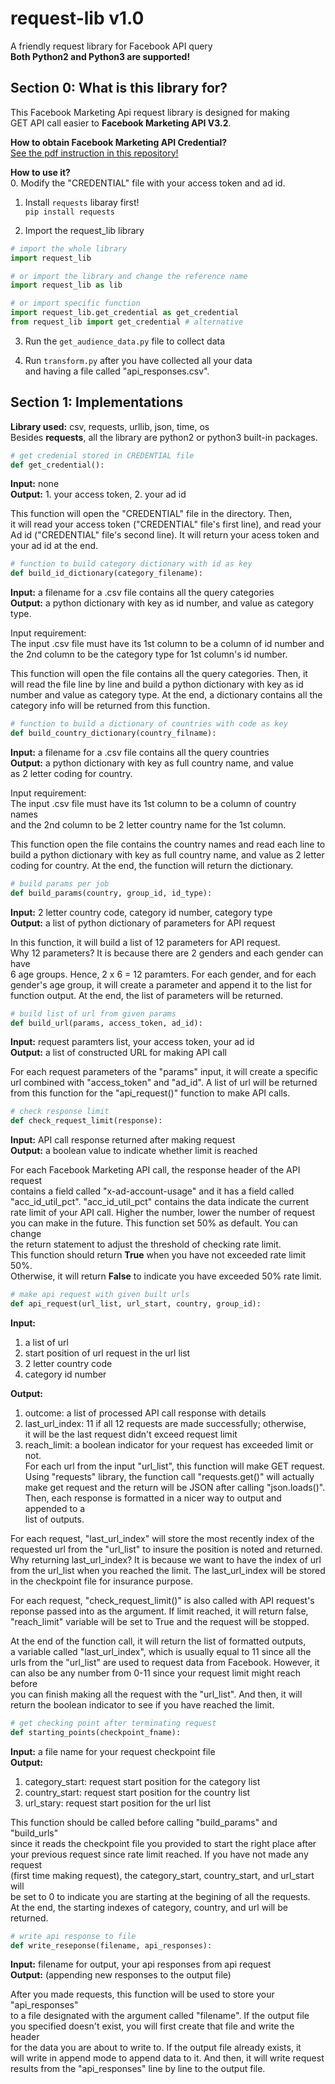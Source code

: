 # request-lib v1.0
A friendly request library for Facebook API query  
**Both Python2 and Python3 are supported!**  

## Section 0: What is this library for?
This Facebook Marketing Api request library is designed for making  
GET API call easier to **Facebook Marketing API V3.2**.  

**How to obtain Facebook Marketing API Credential?**  
[See the pdf instruction in this repository!](https://github.com/KangboLu/request-lib/blob/master/FB%20Marketing%20API%20Setup.pdf)  

**How to use it?**  
0. Modify the "CREDENTIAL" file with your access token and ad id.  

1. Install ```requests``` libaray first!  
```pip install requests```

2. Import the request_lib library
```python
# import the whole library
import request_lib

# or import the library and change the reference name
import request_lib as lib

# or import specific function
import request_lib.get_credential as get_credential
from request_lib import get_credential # alternative
```

3. Run the ```get_audience_data.py``` file to collect data

4. Run ```transform.py``` after you have collected all your data  
and having a file called "api_responses.csv".

## Section 1: Implementations
**Library used:** csv, requests, urllib, json, time, os  
Besides **requests**, all the library are python2 or python3 built-in packages.  

```python
# get credenial stored in CREDENTIAL file
def get_credential():
```
**Input:** none  
**Output:** 1. your access token, 2. your ad id  

This function will open the "CREDENTIAL" file in the directory. Then,  
it will read your access token ("CREDENTIAL" file's first line), and read your  
Ad id ("CREDENTIAL" file's second line). It will return your acess token and  
your ad id at the end.  

```python
# function to build category dictionary with id as key 
def build_id_dictionary(category_filename):
```
**Input:** a filename for a .csv file contains all the query categories  
**Output:** a python dictionary with key as id number, and value as category type.  

Input requirement:  
The input .csv file must have its 1st column to be a column of id number and  
the 2nd column to be the category type for 1st column's id number.  

This function will open the file contains all the query categories. Then, it  
will read the file line by line and build a python dictionary with key as id  
number and value as category type. At the end, a dictionary contains all the  
category info will be returned from this function.  

```python
# function to build a dictionary of countries with code as key
def build_country_dictionary(country_filname):
```
**Input:** a filename for a .csv file contains all the query countries  
**Output:** a python dictionary with key as full country name, and value  
as 2 letter coding for country.  

Input requirement:  
The input .csv file must have its 1st column to be a column of country names  
and the 2nd column to be 2 letter country name for the 1st column.  

This function open the file contains the country names and read each line to  
build a python dictionary with key as full country name, and value as 2 letter  
coding for country. At the end, the function will return the dictionary.  

```python
# build params per job
def build_params(country, group_id, id_type):
```
**Input:** 2 letter country code, category id number, category type  
**Output:** a list of python dictionary of parameters for API request  

In this function, it will build a list of 12 parameters for API request.  
Why 12 parameters? It is because there are 2 genders and each gender can have  
6 age groups. Hence, 2 x 6 = 12 paramters. For each gender, and for each  
gender's age group, it will create a parameter and append it to the list for  
function output. At the end, the list of parameters will be returned.  

```python
# build list of url from given params
def build_url(params, access_token, ad_id):
```
**Input:** request paramters list, your access token, your ad id  
**Output:** a list of constructed URL for making API call   

For each request parameters of the "params" input, it will create a specific  
url combined with "access_token" and "ad_id". A list of url will be returned  
from this function for the "api_request()" function to make API calls.  

```python
# check response limit
def check_request_limit(response):
```
**Input:** API call response returned after making request  
**Output:** a boolean value to indicate whether limit is reached  

For each Facebook Marketing API call, the response header of the API request  
contains a field called "x-ad-account-usage" and it has a field called  
"acc_id_util_pct". "acc_id_util_pct" contains the data indicate the current  
rate limit of your API call. Higher the number, lower the number of request  
you can make in the future. This function set 50% as default. You can change  
the return statement to adjust the threshold of checking rate limit.  
This function should return **True** when you have not exceeded rate limit 50%.   
Otherwise, it will return **False** to indicate you have exceeded 50% rate limit.   
 
```python
# make api request with given built urls
def api_request(url_list, url_start, country, group_id):
```
**Input:** 
1. a list of url  
2. start position of url request in the url list  
3. 2 letter country code  
4. category id number 

**Output:**
1. outcome: a list of processed API call response with details  
2. last_url_index: 11 if all 12 requests are made successfully; otherwise,  
                   it will be the last request didn't exceed request limit  
3. reach_limit: a boolean indicator for your request has exceeded limit or not.  
For each url from the input "url_list", this function will make GET request.  
Using "requests" library, the function call "requests.get()" will actually  
make get request and the return will be JSON after calling "json.loads()".  
Then, each response is formatted in a nicer way to output and appended to a  
list of outputs.

For each request, "last_url_index" will store the most recently index of the  
requested url from the "url_list" to insure the position is noted and returned.  
Why returning last_url_index? It is because we want to have the index of url  
from the url_list when you reached the limit. The last_url_index will be stored  
in the checkpoint file for insurance purpose.  

For each request, "check_request_limit()" is also called with API request's  
reponse passed into as the argument. If limit reached, it will return false,  
"reach_limit" variable will be set to True and the request will be stopped.  

At the end of the function call, it will return the list of formatted outputs,  
a variable called "last_url_index", which is usually equal to 11 since all the  
urls from the "url_list" are used to request data from Facebook. However, it  
can also be any number from 0-11 since your request limit might reach before  
you can finish making all the request with the "url_list". And then, it will  
return the boolean indicator to see if you have reached the limit.    

```python
# get checking point after terminating request
def starting_points(checkpoint_fname):
```
**Input:** a file name for your request checkpoint file  
**Output:**  
1. category_start: request start position for the category list  
2. country_start: request start position for the country list  
3. url_stary: request start position for the url list  

This function should be called before calling "build_params" and "build_urls"  
since it reads the checkpoint file you provided to start the right place after  
your previous request since rate limit reached. If you have not made any request  
(first time making request), the category_start, country_start, and url_start will  
be set to 0 to indicate you are starting at the begining of all the requests.  
At the end, the starting indexes of category, country, and url will be returned.  

```python
# write api response to file
def write_reseponse(filename, api_responses):
```
**Input:** filename for output, your api responses from api request  
**Output:** (appending new responses to the output file)  

After you made requests, this function will be used to store your "api_responses"  
to a file designated with the argument called "filename". If the output file  
you specified doesn't exist, you will first create that file and write the header  
for the data you are about to write to. If the output file already exists, it  
will write in append mode to append data to it. And then, it will write request   
results from the "api_responses" line by line to the output file. 
